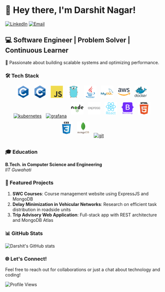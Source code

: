 # 👋 Hey there, I'm Darshit Nagar!

[![LinkedIn](https://img.shields.io/badge/LinkedIn-Connect-blue)](https://linkedin.com/in/darshit-nagar)
[![Email](https://img.shields.io/badge/Email-Contact-red)](mailto:nagardarshit7@gmail.com)

## 💻 Software Engineer | Problem Solver | Continuous Learner

🚀 Passionate about building scalable systems and optimizing performance.

### 🛠️ Tech Stack

<p align="center">
  <a href="https://www.cprogramming.com/" target="_blank"><img src="https://raw.githubusercontent.com/devicons/devicon/master/icons/c/c-original.svg" alt="c" width="40" height="40" style="margin:0 10px 10px 0; transition: transform 0.3s ease-in-out;" onmouseover="this.style.transform='scale(1.2)'" onmouseout="this.style.transform='scale(1)'"/></a>
  <a href="https://www.w3schools.com/cpp/" target="_blank"><img src="https://raw.githubusercontent.com/devicons/devicon/master/icons/cplusplus/cplusplus-original.svg" alt="cplusplus" width="40" height="40" style="margin:0 10px 10px 0; transition: transform 0.3s ease-in-out;" onmouseover="this.style.transform='scale(1.2)'" onmouseout="this.style.transform='scale(1)'"/></a>
  <a href="https://developer.mozilla.org/en-US/docs/Web/JavaScript" target="_blank"><img src="https://raw.githubusercontent.com/devicons/devicon/master/icons/javascript/javascript-original.svg" alt="javascript" width="40" height="40" style="margin:0 10px 10px 0; transition: transform 0.3s ease-in-out;" onmouseover="this.style.transform='scale(1.2)'" onmouseout="this.style.transform='scale(1)'"/></a>
  <a href="https://golang.org" target="_blank"><img src="https://raw.githubusercontent.com/devicons/devicon/master/icons/go/go-original.svg" alt="go" width="40" height="40" style="margin:0 10px 10px 0; transition: transform 0.3s ease-in-out;" onmouseover="this.style.transform='scale(1.2)'" onmouseout="this.style.transform='scale(1)'"/></a>
  <a href="https://www.java.com" target="_blank"><img src="https://raw.githubusercontent.com/devicons/devicon/master/icons/java/java-original.svg" alt="java" width="40" height="40" style="margin:0 10px 10px 0; transition: transform 0.3s ease-in-out;" onmouseover="this.style.transform='scale(1.2)'" onmouseout="this.style.transform='scale(1)'"/></a>
  <a href="https://www.mysql.com/" target="_blank"><img src="https://raw.githubusercontent.com/devicons/devicon/master/icons/mysql/mysql-original-wordmark.svg" alt="mysql" width="40" height="40" style="margin:0 10px 10px 0; transition: transform 0.3s ease-in-out;" onmouseover="this.style.transform='scale(1.2)'" onmouseout="this.style.transform='scale(1)'"/></a>
  <a href="https://aws.amazon.com" target="_blank"><img src="https://raw.githubusercontent.com/devicons/devicon/master/icons/amazonwebservices/amazonwebservices-original-wordmark.svg" alt="aws" width="40" height="40" style="margin:0 10px 10px 0; transition: transform 0.3s ease-in-out;" onmouseover="this.style.transform='scale(1.2)'" onmouseout="this.style.transform='scale(1)'"/></a>
  <a href="https://www.docker.com/" target="_blank"><img src="https://raw.githubusercontent.com/devicons/devicon/master/icons/docker/docker-original-wordmark.svg" alt="docker" width="40" height="40" style="margin:0 10px 10px 0; transition: transform 0.3s ease-in-out;" onmouseover="this.style.transform='scale(1.2)'" onmouseout="this.style.transform='scale(1)'"/></a>
  <a href="https://kubernetes.io" target="_blank"><img src="https://www.vectorlogo.zone/logos/kubernetes/kubernetes-icon.svg" alt="kubernetes" width="40" height="40" style="margin:0 10px 10px 0; transition: transform 0.3s ease-in-out;" onmouseover="this.style.transform='scale(1.2)'" onmouseout="this.style.transform='scale(1)'"/></a>
  <a href="https://grafana.com" target="_blank"><img src="https://www.vectorlogo.zone/logos/grafana/grafana-icon.svg" alt="grafana" width="40" height="40" style="margin:0 10px 10px 0; transition: transform 0.3s ease-in-out;" onmouseover="this.style.transform='scale(1.2)'" onmouseout="this.style.transform='scale(1)'"/></a>
  <a href="https://nodejs.org" target="_blank"><img src="https://raw.githubusercontent.com/devicons/devicon/master/icons/nodejs/nodejs-original-wordmark.svg" alt="nodejs" width="40" height="40" style="margin:0 10px 10px 0; transition: transform 0.3s ease-in-out;" onmouseover="this.style.transform='scale(1.2)'" onmouseout="this.style.transform='scale(1)'"/></a>
  <a href="https://expressjs.com" target="_blank"><img src="https://raw.githubusercontent.com/devicons/devicon/master/icons/express/express-original-wordmark.svg" alt="express" width="40" height="40" style="margin:0 10px 10px 0; transition: transform 0.3s ease-in-out;" onmouseover="this.style.transform='scale(1.2)'" onmouseout="this.style.transform='scale(1)'"/></a>
  <a href="https://reactjs.org/" target="_blank"><img src="https://raw.githubusercontent.com/devicons/devicon/master/icons/react/react-original-wordmark.svg" alt="react" width="40" height="40" style="margin:0 10px 10px 0; transition: transform 0.3s ease-in-out;" onmouseover="this.style.transform='scale(1.2)'" onmouseout="this.style.transform='scale(1)'"/></a>
  <a href="https://getbootstrap.com" target="_blank"><img src="https://raw.githubusercontent.com/devicons/devicon/master/icons/bootstrap/bootstrap-plain-wordmark.svg" alt="bootstrap" width="40" height="40" style="margin:0 10px 10px 0; transition: transform 0.3s ease-in-out;" onmouseover="this.style.transform='scale(1.2)'" onmouseout="this.style.transform='scale(1)'"/></a>
  <a href="https://www.w3.org/html/" target="_blank"><img src="https://raw.githubusercontent.com/devicons/devicon/master/icons/html5/html5-original-wordmark.svg" alt="html5" width="40" height="40" style="margin:0 10px 10px 0; transition: transform 0.3s ease-in-out;" onmouseover="this.style.transform='scale(1.2)'" onmouseout="this.style.transform='scale(1)'"/></a>
  <a href="https://www.w3schools.com/css/" target="_blank"><img src="https://raw.githubusercontent.com/devicons/devicon/master/icons/css3/css3-original-wordmark.svg" alt="css3" width="40" height="40" style="margin:0 10px 10px 0; transition: transform 0.3s ease-in-out;" onmouseover="this.style.transform='scale(1.2)'" onmouseout="this.style.transform='scale(1)'"/></a>
  <a href="https://www.mongodb.com/" target="_blank"><img src="https://raw.githubusercontent.com/devicons/devicon/master/icons/mongodb/mongodb-original-wordmark.svg" alt="mongodb" width="40" height="40" style="margin:0 10px 10px 0; transition: transform 0.3s ease-in-out;" onmouseover="this.style.transform='scale(1.2)'" onmouseout="this.style.transform='scale(1)'"/></a>
  <a href="https://git-scm.com/" target="_blank"><img src="https://www.vectorlogo.zone/logos/git-scm/git-scm-icon.svg" alt="git" width="40" height="40" style="margin:0 10px 10px 0; transition: transform 0.3s ease-in-out;" onmouseover="this.style.transform='scale(1.2)'" onmouseout="this.style.transform='scale(1)'"/></a>
</p>

### 🎓 Education

**B.Tech. in Computer Science and Engineering**  
*IIT Guwahati*

### 🚀 Featured Projects

1. **SWC Courses**: Course management website using ExpressJS and MongoDB
2. **Delay Minimization in Vehicular Networks**: Research on efficient task distribution in roadside units
3. **Trip Advisory Web Application**: Full-stack app with REST architecture and MongoDB Atlas

### 📊 GitHub Stats

![Darshit's GitHub stats](https://github-readme-stats.vercel.app/api?username=Darshit-git&show_icons=true&theme=radical)

### 🌐 Let's Connect!

Feel free to reach out for collaborations or just a chat about technology and coding!

![Profile Views](https://komarev.com/ghpvc/?username=Darshit-git&color=brightgreen)
